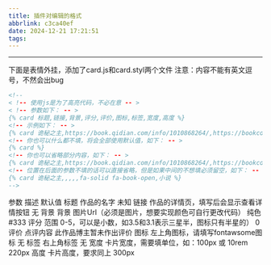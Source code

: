 ```yaml
---
title: 插件对编辑的格式
abbrlink: c3ca40ef
date: 2024-12-21 17:21:51
tags:
---
```



-----------------------------------------------------------------
下面是表情外挂，添加了card.js和card.styl两个文件
注意：内容不能有英文逗号，不然会出bug
```html
<!--
< !-- 使用js是为了高亮代码，不必在意 -- >
< !-- 参数如下： -- >
{% card 标题,链接,背景,评分,评价,图标,标签,宽度,高度 %}
<!-- 示例如下： -- >
{% card 诡秘之主,https://book.qidian.com/info/1010868264/,https://bookcover.yuewen.com/qdbimg/349573/1010868264/300,4.5,第一次接触这种西方文学小说，刚开始感觉看不懂，断断续续看了很多次。后来越看越觉好看，每次看甚至都需要查“文档”,fa-solid fa-book-open,小说 %}
<!-- 你也可以什么都不填，将会全部使用默认值，如下： -- >
{% card %}
<!-- 你也可以省略部分内容，如下： -- >
{% card 诡秘之主,https://book.qidian.com/info/1010868264/,https://bookcover.yuewen.com/qdbimg/349573/1010868264/300 %}
<!-- 位置在后面的参数不填的话可以直接省略，但是如果中间的不想填必须留空，如下： -- >
{% card 诡秘之主,,,,,fa-solid fa-book-open,小说 %}
-->
```

参数	描述	默认值
标题	作品的名字	未知
链接	作品的详情页，填写后会显示查看详情按钮	无
背景	背景 图片Url（必须是图片，想要实现颜色可自行更改代码）	纯色#333
评分	范围 0-5，可以是小数，如3.5和3.1表示三星半，图标只有半星的）	0
评价	点评内容	此作品博主暂未作出评价
图标	左上角图标，请填写fontawsome图标	无
标签	右上角标签	无
宽度	卡片宽度，需要填单位，如：100px 或 10rem	220px
高度	卡片高度，要求同上	300px
